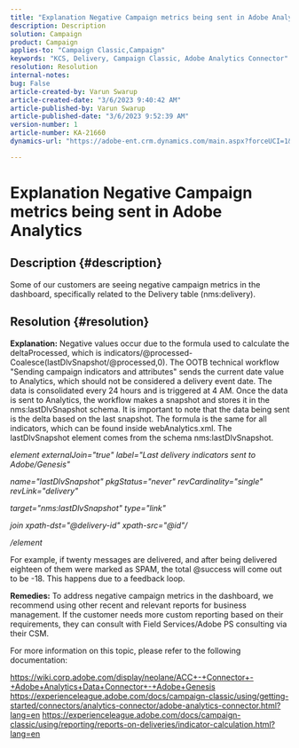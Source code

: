 ```yaml
---
title: "Explanation Negative Campaign metrics being sent in Adobe Analytics"
description: Description
solution: Campaign
product: Campaign
applies-to: "Campaign Classic,Campaign"
keywords: "KCS, Delivery, Campaign Classic, Adobe Analytics Connector"
resolution: Resolution
internal-notes: 
bug: False
article-created-by: Varun Swarup
article-created-date: "3/6/2023 9:40:42 AM"
article-published-by: Varun Swarup
article-published-date: "3/6/2023 9:52:39 AM"
version-number: 1
article-number: KA-21660
dynamics-url: "https://adobe-ent.crm.dynamics.com/main.aspx?forceUCI=1&pagetype=entityrecord&etn=knowledgearticle&id=be39a9f2-02bc-ed11-83ff-6045bd006149"

---
```

# Explanation Negative Campaign metrics being sent in Adobe Analytics

## Description {#description}

Some of our customers are seeing negative campaign metrics in the dashboard, specifically related to the Delivery table (nms:delivery).

## Resolution {#resolution}


<b>Explanation:</b>
 Negative values occur due to the formula used to calculate the deltaProcessed, which is indicators/@processed-Coalesce(lastDlvSnapshot/@processed,0). The OOTB technical workflow "Sending campaign indicators and attributes" sends the current date value to Analytics, which should not be considered a delivery event date. The data is consolidated every 24 hours and is triggered at 4 AM. Once the data is sent to Analytics, the workflow makes a snapshot and stores it in the nms:lastDlvSnapshot schema. It is important to note that the data being sent is the delta based on the last snapshot. The formula is the same for all indicators, which can be found inside webAnalytics.xml. The lastDlvSnapshot element comes from the schema nms:lastDlvSnapshot.



*element externalJoin="true" label="Last delivery indicators sent to Adobe/Genesis"*

*name="lastDlvSnapshot" pkgStatus="never" revCardinality="single" revLink="delivery"*

*target="nms:lastDlvSnapshot" type="link"*

*join xpath-dst="@delivery-id" xpath-src="@id"/*

*/element*



For example, if twenty messages are delivered, and after being delivered eighteen of them were marked as SPAM, the total @success will come out to be -18. This happens due to a feedback loop.

<b>Remedies:</b>
 To address negative campaign metrics in the dashboard, we recommend using other recent and relevant reports for business management. If the customer needs more custom reporting based on their requirements, they can consult with Field Services/Adobe PS consulting via their CSM.

For more information on this topic, please refer to the following documentation:

https://wiki.corp.adobe.com/display/neolane/ACC+-+Connector+-+Adobe+Analytics+Data+Connector+-+Adobe+Genesis
 https://experienceleague.adobe.com/docs/campaign-classic/using/getting-started/connectors/analytics-connector/adobe-analytics-connector.html?lang=en
 https://experienceleague.adobe.com/docs/campaign-classic/using/reporting/reports-on-deliveries/indicator-calculation.html?lang=en
